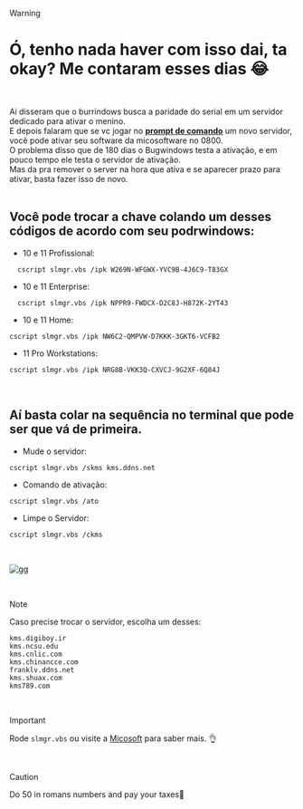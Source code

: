 > [!WARNING] 
> # Ó, tenho nada haver com isso dai, ta okay? Me contaram esses dias 😂
<br>

Ai disseram que o burrindows busca a paridade do serial em um servidor dedicado para ativar o menino.<br>
E depois falaram que se vc jogar no **[prompt de comando](https://pt.wikihow.com/Executar-o-Prompt-de-Comando-como-Administrador-no-Windows)** um novo servidor, você pode ativar seu software da micosoftware no 0800. <br/>
O problema disso que de 180 dias o Bugwindows testa a ativação, e em pouco tempo ele testa o servidor de ativação. <br/>
Mas da pra remover o server na hora que ativa e se aparecer prazo para ativar, basta fazer isso de novo.
<br>
<br>


## Você pode trocar a chave colando um desses códigos de acordo com seu podrwindows: <br/>

  * 10 e 11 Profissional:
```
  cscript slmgr.vbs /ipk W269N-WFGWX-YVC9B-4J6C9-T83GX
```

  * 10 e 11 Enterprise:
```
  cscript slmgr.vbs /ipk NPPR9-FWDCX-D2C8J-H872K-2YT43
```

  * 10 e 11 Home:
```
cscript slmgr.vbs /ipk NW6C2-QMPVW-D7KKK-3GKT6-VCFB2
```

  * 11 Pro Workstations:
```
cscript slmgr.vbs /ipk NRG8B-VKK3Q-CXVCJ-9G2XF-6Q84J
```
<br>

## Aí basta colar na sequência no terminal que pode ser que vá de primeira.

  * Mude o servidor:
```
cscript slmgr.vbs /skms kms.ddns.net
```
  * Comando de ativação:
```
cscript slmgr.vbs /ato
```
  * Limpe o Servidor:
```
cscript slmgr.vbs /ckms
```
<br>
                
![gg](https://media.tenor.com/O7I6jP528WoAAAAi/potato-kawaii-potato.gif)

<br/>

>[!NOTE]
> Caso precise trocar o servidor, escolha um desses:
```
kms.digiboy.ir
kms.ncsu.edu
kms.cnlic.com
kms.chinancce.com
franklv.ddns.net
kms.shuax.com
kms789.com
```
<br>

>[!IMPORTANT]
> Rode ```slmgr.vbs``` ou visite a [Micosoft](https://learn.microsoft.com/pt-br/windows-server/get-started/kms-client-activation-keys?tabs=server2025%2Cwindows1110ltsc%2Cversion1803%2Cwindows81) para saber mais. 👌


<br>

> [!CAUTION] 
> Do 50 in romans numbers and pay your taxes🤣
